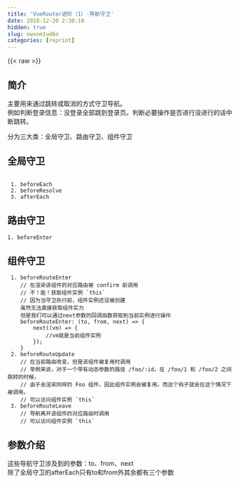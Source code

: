 ```yaml
---
title: 'VueRouter进阶（1）-导航守卫' 
date: 2018-12-20 2:30:10
hidden: true
slug: owxnm1ud6o
categories: [reprint]
---
```


{{< raw >}}

                    
<h2 id="articleHeader0">简介</h2>
<p>主要用来通过跳转或取消的方式守卫导航。<br>例如判断登录信息：没登录全部跳到登录页。判断必要操作是否进行没进行的话中断跳转。</p>
<p>分为三大类：全局守卫、路由守卫、组件守卫</p>
<h2 id="articleHeader1">全局守卫</h2>
<div class="widget-codetool" style="display:none;">
      <div class="widget-codetool--inner">
      <span class="selectCode code-tool" data-toggle="tooltip" data-placement="top" title="" data-original-title="全选"></span>
      <span type="button" class="copyCode code-tool" data-toggle="tooltip" data-placement="top" data-clipboard-text="
 1. beforeEach
 2. beforeResolve
 3. afterEach" title="" data-original-title="复制"></span>
      <span type="button" class="saveToNote code-tool" data-toggle="tooltip" data-placement="top" title="" data-original-title="放进笔记"></span>
      </div>
      </div><pre class="hljs lsl"><code>
 <span class="hljs-number">1.</span> beforeEach
 <span class="hljs-number">2.</span> beforeResolve
 <span class="hljs-number">3.</span> afterEach</code></pre>
<h2 id="articleHeader2">路由守卫</h2>
<div class="widget-codetool" style="display:none;">
      <div class="widget-codetool--inner">
      <span class="selectCode code-tool" data-toggle="tooltip" data-placement="top" title="" data-original-title="全选"></span>
      <span type="button" class="copyCode code-tool" data-toggle="tooltip" data-placement="top" data-clipboard-text="1. beforeEnter" title="" data-original-title="复制"></span>
      <span type="button" class="saveToNote code-tool" data-toggle="tooltip" data-placement="top" title="" data-original-title="放进笔记"></span>
      </div>
      </div><pre class="hljs markdown"><code style="word-break: break-word; white-space: initial;"><span class="hljs-bullet">1. </span>beforeEnter</code></pre>
<h2 id="articleHeader3">组件守卫</h2>
<div class="widget-codetool" style="display:none;">
      <div class="widget-codetool--inner">
      <span class="selectCode code-tool" data-toggle="tooltip" data-placement="top" title="" data-original-title="全选"></span>
      <span type="button" class="copyCode code-tool" data-toggle="tooltip" data-placement="top" data-clipboard-text=" 1. beforeRouteEnter
    // 在渲染该组件的对应路由被 confirm 前调用
    // 不！能！获取组件实例 `this`
    // 因为当守卫执行前，组件实例还没被创建
    虽然无法直接获取组件实力
    但是我们可以通过next参数的回调函数获取到当前实例进行操作
    beforeRouteEnter: (to, from, next) => {
        next((vm) => {
            //vm就是当前组件实例
        });
    }
 2. beforeRouteUpdate
    // 在当前路由改变，但是该组件被复用时调用
    // 举例来说，对于一个带有动态参数的路径 /foo/:id，在 /foo/1 和 /foo/2 之间跳转的时候，
    // 由于会渲染同样的 Foo 组件，因此组件实例会被复用。而这个钩子就会在这个情况下被调用。
    // 可以访问组件实例 `this`
 3. beforeRouteLeave
    // 导航离开该组件的对应路由时调用
    // 可以访问组件实例 `this`" title="" data-original-title="复制"></span>
      <span type="button" class="saveToNote code-tool" data-toggle="tooltip" data-placement="top" title="" data-original-title="放进笔记"></span>
      </div>
      </div><pre class="hljs awk"><code> <span class="hljs-number">1</span>. beforeRouteEnter
    <span class="hljs-regexp">//</span> 在渲染该组件的对应路由被 confirm 前调用
    <span class="hljs-regexp">//</span> 不！能！获取组件实例 `this`
    <span class="hljs-regexp">//</span> 因为当守卫执行前，组件实例还没被创建
    虽然无法直接获取组件实力
    但是我们可以通过<span class="hljs-keyword">next</span>参数的回调函数获取到当前实例进行操作
    beforeRouteEnter: (to, from, <span class="hljs-keyword">next</span>) =&gt; {
        <span class="hljs-keyword">next</span>((vm) =&gt; {
            <span class="hljs-regexp">//</span>vm就是当前组件实例
        });
    }
 <span class="hljs-number">2</span>. beforeRouteUpdate
    <span class="hljs-regexp">//</span> 在当前路由改变，但是该组件被复用时调用
    <span class="hljs-regexp">//</span> 举例来说，对于一个带有动态参数的路径 <span class="hljs-regexp">/foo/</span>:id，在 <span class="hljs-regexp">/foo/</span><span class="hljs-number">1</span> 和 <span class="hljs-regexp">/foo/</span><span class="hljs-number">2</span> 之间跳转的时候，
    <span class="hljs-regexp">//</span> 由于会渲染同样的 Foo 组件，因此组件实例会被复用。而这个钩子就会在这个情况下被调用。
    <span class="hljs-regexp">//</span> 可以访问组件实例 `this`
 <span class="hljs-number">3</span>. beforeRouteLeave
    <span class="hljs-regexp">//</span> 导航离开该组件的对应路由时调用
    <span class="hljs-regexp">//</span> 可以访问组件实例 `this`</code></pre>
<h2 id="articleHeader4">参数介绍</h2>
<p>这些导航守卫涉及到的参数：to、from、next<br>除了全局守卫的afterEach只有to和from外其余都有三个参数</p>
<div class="widget-codetool" style="display:none;">
      <div class="widget-codetool--inner">
      <span class="selectCode code-tool" data-toggle="tooltip" data-placement="top" title="" data-original-title="全选"></span>
      <span type="button" class="copyCode code-tool" data-toggle="tooltip" data-placement="top" data-clipboard-text="（摘抄自官网）
to: Route: 即将要进入的目标 路由对象

from: Route: 当前导航正要离开的路由

next: Function: 一定要调用该方法来 resolve 这个钩子。执行效果依赖 next 方法的调用参数。

    next(): 进行管道中的下一个钩子。如果全部钩子执行完了，则导航的状态就是 confirmed （确认的）。
    next(false): 中断当前的导航。如果浏览器的 URL 改变了（可能是用户手动或者浏览器后退按钮），那么 URL 地址会重置到 from 路由对应的地址。
    next('/') 或者 next({ path: '/' }): 跳转到一个不同的地址。当前的导航被中断，然后进行一个新的导航。
    next(error): (2.4.0+) 如果传入 next 的参数是一个 Error 实例，则导航会被终止且该错误会被传递给 router.onError() 注册过的回调。" title="" data-original-title="复制"></span>
      <span type="button" class="saveToNote code-tool" data-toggle="tooltip" data-placement="top" title="" data-original-title="放进笔记"></span>
      </div>
      </div><pre class="hljs vbnet"><code>（摘抄自官网）
<span class="hljs-keyword">to</span>: Route: 即将要进入的目标 路由对象

<span class="hljs-keyword">from</span>: Route: 当前导航正要离开的路由

<span class="hljs-keyword">next</span>: <span class="hljs-keyword">Function</span>: 一定要调用该方法来 resolve 这个钩子。执行效果依赖 <span class="hljs-keyword">next</span> 方法的调用参数。

    <span class="hljs-keyword">next</span>(): 进行管道中的下一个钩子。如果全部钩子执行完了，则导航的状态就是 confirmed （确认的）。
    <span class="hljs-keyword">next</span>(<span class="hljs-literal">false</span>): 中断当前的导航。如果浏览器的 URL 改变了（可能是用户手动或者浏览器后退按钮），那么 URL 地址会重置到 <span class="hljs-keyword">from</span> 路由对应的地址。
    <span class="hljs-keyword">next</span>(<span class="hljs-comment">'/') 或者 next({ path: '/' }): 跳转到一个不同的地址。当前的导航被中断，然后进行一个新的导航。</span>
    <span class="hljs-keyword">next</span>(<span class="hljs-keyword">error</span>): (<span class="hljs-number">2.4</span><span class="hljs-number">.0</span>+) 如果传入 <span class="hljs-keyword">next</span> 的参数是一个 <span class="hljs-keyword">Error</span> 实例，则导航会被终止且该错误会被传递给 router.onError() 注册过的回调。</code></pre>
<h2 id="articleHeader5">运行机制</h2>
<p>上图（别问我图是谁）：（流程图通过<a href="https://www.processon.com" rel="nofollow noreferrer" target="_blank">https://www.processon.com</a> 进行绘制）<br><span class="img-wrap"><img data-src="/img/bV0SzG?w=371&amp;h=787" src="https://static.alili.tech/img/bV0SzG?w=371&amp;h=787" alt="图片描述" title="图片描述" style="cursor: pointer; display: inline;"></span></p>

                
{{< /raw >}}

# 版权声明
本文资源来源互联网，仅供学习研究使用，版权归该资源的合法拥有者所有，

本文仅用于学习、研究和交流目的。转载请注明出处、完整链接以及原作者。

原作者若认为本站侵犯了您的版权，请联系我们，我们会立即删除！

## 原文标题
VueRouter进阶（1）-导航守卫

## 原文链接
[https://segmentfault.com/a/1190000012563794](https://segmentfault.com/a/1190000012563794)

